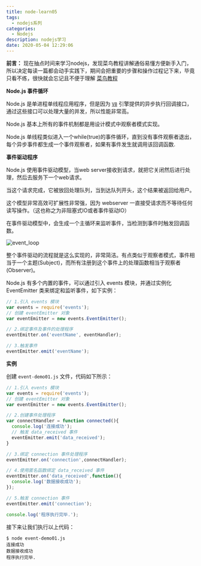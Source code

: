 ```yaml
---
title: node-learn05
tags:
  - nodejs系列
categories:
  - Nodejs
description: nodejs学习
date: 2020-05-04 12:29:06
---
```



**前言：**
现在抽点时间来学习nodejs，发现菜鸟教程讲解通俗易懂方便新手入门，所以决定每读一篇都会动手实践下，期间会把重要的步骤和操作过程记下来，毕竟只看不练，很快就会忘记且不便于理解
[菜鸟教程](https://www.runoob.com/nodejs/nodejs-event-loop.html)

**Node.js 事件循环**

Node.js 是单进程单线程应用程序，但是因为 [`V8`](https://www.jianshu.com/p/81f6ded64ab2) 引擎提供的异步执行回调接口，通过这些接口可以处理大量的并发，所以性能非常高。

Node.js 基本上所有的事件机制都是用设计模式中观察者模式实现。

Node.js 单线程类似进入一个while(true)的事件循环，直到没有事件观察者退出，每个异步事件都生成一个事件观察者，如果有事件发生就调用该回调函数.

**事件驱动程序**
<!--more-->
Node.js 使用事件驱动模型，当web server接收到请求，就把它关闭然后进行处理，然后去服务下一个web请求。

当这个请求完成，它被放回处理队列，当到达队列开头，这个结果被返回给用户。

这个模型非常高效可扩展性非常强，因为 webserver 一直接受请求而不等待任何读写操作。（这也称之为非阻塞式IO或者事件驱动IO）

在事件驱动模型中，会生成一个主循环来监听事件，当检测到事件时触发回调函数。

![event_loop](https://www.runoob.com/wp-content/uploads/2015/09/event_loop.jpg)

整个事件驱动的流程就是这么实现的，非常简洁。有点类似于观察者模式，事件相当于一个主题(Subject)，而所有注册到这个事件上的处理函数相当于观察者(Observer)。

Node.js 有多个内置的事件，可以通过引入 events 模块，并通过实例化 EventEmitter 类来绑定和监听事件，如下实例：

```javascript
// 1.引入 events 模块
var events = require('events');
// 创建 eventEmitter 对象
var eventEmitter = new events.EventEmitter();

// 2.绑定事件及事件的处理程序
eventEmitter.on('eventName', eventHandler);

// 3.触发事件
eventEmitter.emit('eventName');
```

**实例**

创建 `event-demo01.js` 文件，代码如下所示：

```javascript
// 1.引入 events 模块
var events = require('events');
// 创建 eventEmitter 对象
var eventEmitter = new events.EventEmitter();

// 2.创建事件处理程序
var connectHandler = function connected(){
  console.log('连接成功');
  // 触发 data_received 事件
  eventEmitter.emit('data_received');
}

// 3.绑定 connection 事件处理程序
eventEmitter.on('connection',connectHandler);

// 4.使用匿名函数绑定 data_received 事件
eventEmitter.on('data_received',function(){
  console.log('数据接收成功');
});

// 5.触发 connection 事件
eventEmitter.emit('connection');

console.log('程序执行完毕.');
```

接下来让我们执行以上代码：

```
$ node event-demo01.js
连接成功
数据接收成功
程序执行完毕.
```
